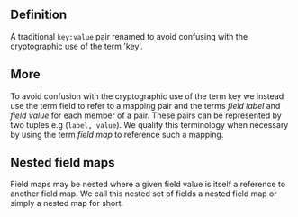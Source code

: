 ## Definition
A traditional `key:value` pair renamed to avoid confusing with the cryptographic use of the term 'key'.

## More

To avoid confusion with the cryptographic use of the term key we instead use the term field to refer to a mapping pair and the terms _field label_ and _field value_ for each member of a pair. These pairs can be represented by two tuples e.g (`label, value`). We qualify this terminology when necessary by using the term _field map_ to reference such a mapping.

## Nested field maps
Field maps may be nested where a given field value is itself a reference to another field map. We call this nested set of fields a nested field map or simply a nested map for short.